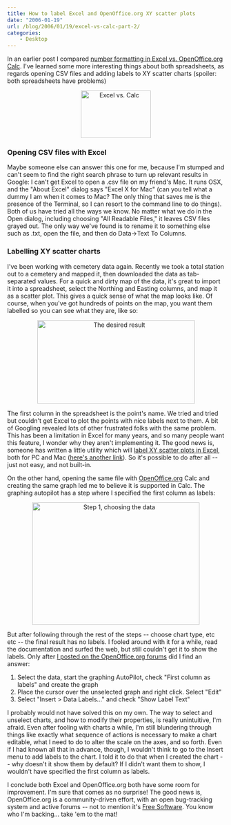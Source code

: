 ```yaml
---
title: How to label Excel and OpenOffice.org XY scatter plots
date: "2006-01-19"
url: /blog/2006/01/19/excel-vs-calc-part-2/
categories:
    - Desktop
---
```

In an earlier post I compared [number formatting in Excel vs. OpenOffice.org Calc][1]. I've learned some more interesting things about both spreadsheets, as regards opening CSV files and adding labels to XY scatter charts (spoiler: both spreadsheets have problems)

<p style="text-align:center">
  <img src="/articles/images/excel-vs-calc-2.png" alt="Excel vs. Calc" width="162" height="110" />
</p>

### Opening CSV files with Excel

Maybe someone else can answer this one for me, because I'm stumped and can't seem to find the right search phrase to turn up relevant results in Google: I can't get Excel to open a .csv file on my friend's Mac. It runs OSX, and the "About Excel" dialog says "Excel X for Mac" (can you tell what a dummy I am when it comes to Mac? The only thing that saves me is the presence of the Terminal, so I can resort to the command line to do things). Both of us have tried all the ways we know. No matter what we do in the Open dialog, including choosing "All Readable Files," it leaves CSV files grayed out. The only way we've found is to rename it to something else such as .txt, open the file, and then do Data->Text To Columns.

### Labelling XY scatter charts

I've been working with cemetery data again. Recently we took a total station out to a cemetery and mapped it, then downloaded the data as tab-separated values. For a quick and dirty map of the data, it's great to import it into a spreadsheet, select the Northing and Easting columns, and map it as a scatter plot. This gives a quick sense of what the map looks like. Of course, when you've got hundreds of points on the map, you want them labelled so you can see what they are, like so:

<p style="text-align:center">
  <img src="/articles/images/oocalc-scatter-plot-result.png" alt="The desired result" width="365" height="193" />
</p>

The first column in the spreadsheet is the point's name. We tried and tried but couldn't get Excel to plot the points with nice labels next to them. A bit of Googling revealed lots of other frustrated folks with the same problem. This has been a limitation in Excel for many years, and so many people want this feature, I wonder why they aren't implementing it. The good news is, someone has written a little utility which will [label XY scatter plots in Excel][2], both for PC and Mac ([here's another link][3]). So it's possible to do after all -- just not easy, and not built-in.

On the other hand, opening the same file with [OpenOffice.org][4] Calc and creating the same graph led me to believe it is supported in Calc. The graphing autopilot has a step where I specified the first column as labels:

<p style="text-align:center">
  <img src="/articles/images/oocalc-scatter-plot-step1.png" alt="Step 1, choosing the data" width="388" height="283" />
</p>

But after following through the rest of the steps -- choose chart type, etc etc -- the final result has no labels. I fooled around with it for a while, read the documentation and surfed the web, but still couldn't get it to show the labels. Only after [I posted on the OpenOffice.org forums][5] did I find an answer:

1.  Select the data, start the graphing AutoPilot, check "First column as labels" and create the graph
2.  Place the cursor over the unselected graph and right click. Select "Edit"
3.  Select "Insert > Data Labels&#8230;" and check "Show Label Text"

I probably would not have solved this on my own. The way to select and unselect charts, and how to modify their properties, is really unintuitive, I'm afraid. Even after fooling with charts a while, I'm still blundering through things like exactly what sequence of actions is necessary to make a chart editable, what I need to do to alter the scale on the axes, and so forth. Even if I had known all that in advance, though, I wouldn't think to go to the Insert menu to add labels to the chart. I told it to do that when I created the chart -- why doesn't it show them by default? If I didn't want them to show, I wouldn't have specified the first column as labels.

I conclude both Excel and OpenOffice.org both have some room for improvement. I'm sure that comes as no surprise! The good news is, OpenOffice.org is a community-driven effort, with an open bug-tracking system and active forums -- not to mention it's [Free Software][6]. You know who I'm backing&#8230; take 'em to the mat!

 [1]: http://www.xaprb.com/blog/2005/12/30/excel-calc-number-formatting/
 [2]: http://www.bmsltd.ie/MVP/MVPPage.asp
 [3]: http://www.appspro.com/Utilities/ChartLabeler.htm
 [4]: http://www.openoffice.org
 [5]: http://www.oooforum.org/forum/viewtopic.phtml?t=30294
 [6]: http://www.gnu.org/philosophy/free-sw.html
